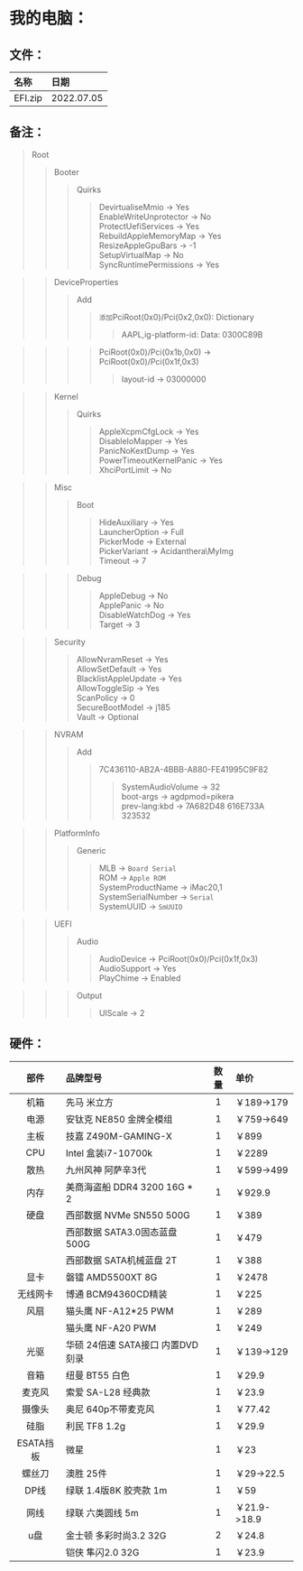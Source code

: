 # 我的电脑：
## 文件：
|名称|日期|
|:-|:-|
|EFI.zip|2022.07.05|

## 备注：
>Root
>>Booter
>>>Quirks
>>>>DevirtualiseMmio -> Yes  
>>>>EnableWriteUnprotector -> No  
>>>>ProtectUefiServices -> Yes  
>>>>RebuildAppleMemoryMap -> Yes  
>>>>ResizeAppleGpuBars -> -1  
>>>>SetupVirtualMap -> No  
>>>>SyncRuntimePermissions -> Yes

>>DeviceProperties
>>>Add
>>>>`添加`PciRoot(0x0)/Pci(0x2,0x0): Dictionary
>>>>>AAPL,ig-platform-id: Data: 0300C89B

>>>>PciRoot(0x0)/Pci(0x1b,0x0) -> PciRoot(0x0)/Pci(0x1f,0x3)
>>>>>layout-id -> 03000000

>>Kernel
>>>Quirks
>>>>AppleXcpmCfgLock -> Yes  
>>>>DisableIoMapper -> Yes  
>>>>PanicNoKextDump -> Yes  
>>>>PowerTimeoutKernelPanic -> Yes  
>>>>XhciPortLimit -> No

>>Misc
>>>Boot
>>>>HideAuxiliary -> Yes  
>>>>LauncherOption -> Full  
>>>>PickerMode -> External  
>>>>PickerVariant -> Acidanthera\MyImg  
>>>>Timeout -> 7

>>>Debug
>>>>AppleDebug -> No  
>>>>ApplePanic -> No  
>>>>DisableWatchDog -> Yes  
>>>>Target -> 3

>>Security
>>>AllowNvramReset -> Yes  
>>>AllowSetDefault -> Yes  
>>>BlacklistAppleUpdate -> Yes  
>>>AllowToggleSip -> Yes  
>>>ScanPolicy -> 0  
>>>SecureBootModel -> j185  
>>>Vault -> Optional

>>NVRAM
>>>Add
>>>>7C436110-AB2A-4BBB-A880-FE41995C9F82
>>>>>SystemAudioVolume -> 32  
>>>>>boot-args -> agdpmod=pikera  
>>>>>prev-lang:kbd -> 7A682D48 616E733A 323532

>>PlatformInfo
>>>Generic
>>>>MLB -> `Board Serial`  
>>>>ROM -> `Apple ROM`  
>>>>SystemProductName -> iMac20,1  
>>>>SystemSerialNumber -> `Serial`  
>>>>SystemUUID -> `SmUUID`

>>UEFI
>>>Audio
>>>>AudioDevice -> PciRoot(0x0)/Pci(0x1f,0x3)  
>>>>AudioSupport -> Yes  
>>>>PlayChime -> Enabled  

>>>Output
>>>>UIScale -> 2

## 硬件：
|部件|品牌型号|数量|单价|
|:-:|:-|:-:|:-|
|机箱|先马 米立方|1|￥189->179|
|电源|安钛克 NE850 金牌全模组|1|￥759->649|
|主板|技嘉 Z490M-GAMING-X|1|￥899|
|CPU|Intel 盒装i7-10700k|1|￥2289|
|散热|九州风神 阿萨辛3代|1|￥599->499|
|内存|美商海盗船 DDR4 3200 16G * 2|1|￥929.9|
|硬盘|西部数据 NVMe SN550 500G|1|￥389|
||西部数据 SATA3.0固态蓝盘 500G|1|￥479|
||西部数据 SATA机械蓝盘 2T|1|￥388|
|显卡|磐镭 AMD5500XT 8G|1|￥2478|
|无线网卡|博通 BCM94360CD精装|1|￥225|
|风扇|猫头鹰 NF-A12*25 PWM|1|￥289|
||猫头鹰 NF-A20 PWM|1|￥249|
|光驱|华硕 24倍速 SATA接口 内置DVD刻录|1|￥139->129|
|音箱|纽曼 BT55 白色|1|￥29.9|
|麦克风|索爱 SA-L28 经典款|1|￥23.9|
|摄像头|奥尼 640p不带麦克风|1|￥77.42|
|硅脂|利民 TF8 1.2g|1|￥29.9|
|ESATA挡板|微星|1|￥23|
|螺丝刀|澳胜 25件|1|￥29->22.5|
|DP线|绿联 1.4版8K 胶壳款 1m|1|￥59|
|网线|绿联 六类圆线 5m|1|￥21.9->18.9|
|u盘|金士顿 多彩时尚3.2 32G|2|￥24.8|
||铠侠 隼闪2.0 32G|1|￥23.9|
